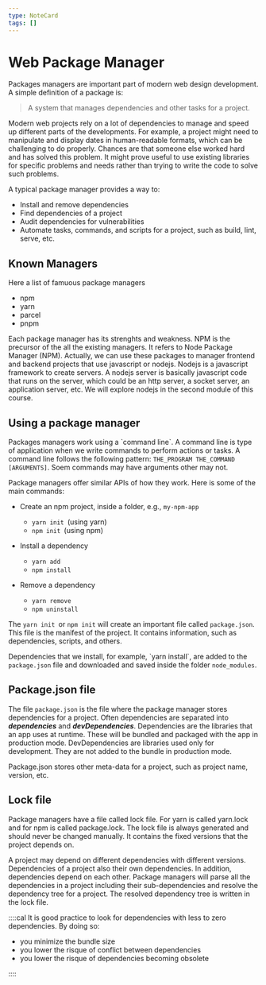 ```yaml
---
type: NoteCard
tags: []
---
```


# Web Package Manager
Packages managers are important part of modern web design development. A simple definition of a package is:

> A system that manages dependencies and other tasks for a project.

Modern web projects rely on a lot of dependencies to manage and speed up different parts of the developments. For example, a project might need to manipulate and display dates in human-readable formats, which can be challenging to do properly. Chances are that someone else worked hard and has solved this problem. It might prove useful to use existing libraries for specific problems and needs rather than trying to write the code to solve such problems.

A typical package manager provides a way to:

*   Install and remove dependencies
*   Find dependencies of a project
*   Audit dependencies for vulnerabilities
*   Automate tasks, commands, and scripts for a project, such as build, lint, serve, etc.

## Known Managers

Here a list of famuous package managers

*   npm
*   yarn
*   parcel
*   pnpm

Each package manager has its strenghts and weakness. NPM is the precursor of the all the existing managers. It refers to Node Package Manager (NPM). Actually, we can use these packages to manager frontend and backend projects that use javascript or nodejs. Nodejs is a javascript framework to create servers. A nodejs server is basically javascript code that runs on the server, which could be an http server, a socket server, an application server, etc. We will explore nodejs in the second module of this course.

## Using a package manager

Packages managers work using a \`command line\`. A command line is type of application when we write commands to perform actions or tasks. A command line follows the following pattern: `THE_PROGRAM THE_COMMAND [ARGUMENTS]`. Soem commands may have arguments other may not.

Package managers offer similar APIs of how they work. Here is some of the main commands:

*   Create an npm project, inside a folder, e.g., `my-npm-app`

    *   `yarn init `(using yarn)
    *   `npm init `(using npm)

*   Install a dependency

    *   `yarn add`
    *   `npm install`

*   Remove a dependency

    *   `yarn remove`
    *   `npm uninstall`

The `yarn init `or `npm init` will create an important file called `package.json`. This file is the manifest of the project. It contains information, such as dependencies, scripts, and others.

Dependencies that we install, for example, \`yarn install\`, are added to the `package.json` file and downloaded and saved inside the folder `node_modules`.

## Package.json file

The file `package.json` is the file where the package manager stores dependencies for a project. Often dependencies are separated into ***dependencies*** and ***devDependencies***. Dependencies are the libraries that an app uses at runtime. These will be bundled and packaged with the app in production mode. DevDependencies are libraries used only for development. They are not added to the bundle in production mode.

Package.json stores other meta-data for a project, such as project name, version, etc.

## Lock file

Package managers have a file called lock file. For yarn is called yarn.lock and for npm is called package.lock. The lock file is always generated and should never be changed manually. It contains the fixed versions that the project depends on.

A project may depend on different dependencies with different versions. Dependencies of a project also their own dependencies. In addition, dependencies depend on each other. Package managers will parse all the dependencies in a project including their sub-dependencies and resolve the dependency tree for a project. The resolved dependency tree is written in the lock file.

::::cal
It is good practice to look for dependencies with less to zero dependencies. By doing so:

*   you minimize the bundle size
*   you lower the risque of conflict between dependencies
*   you lower the risque of dependencies becoming obsolete

::::